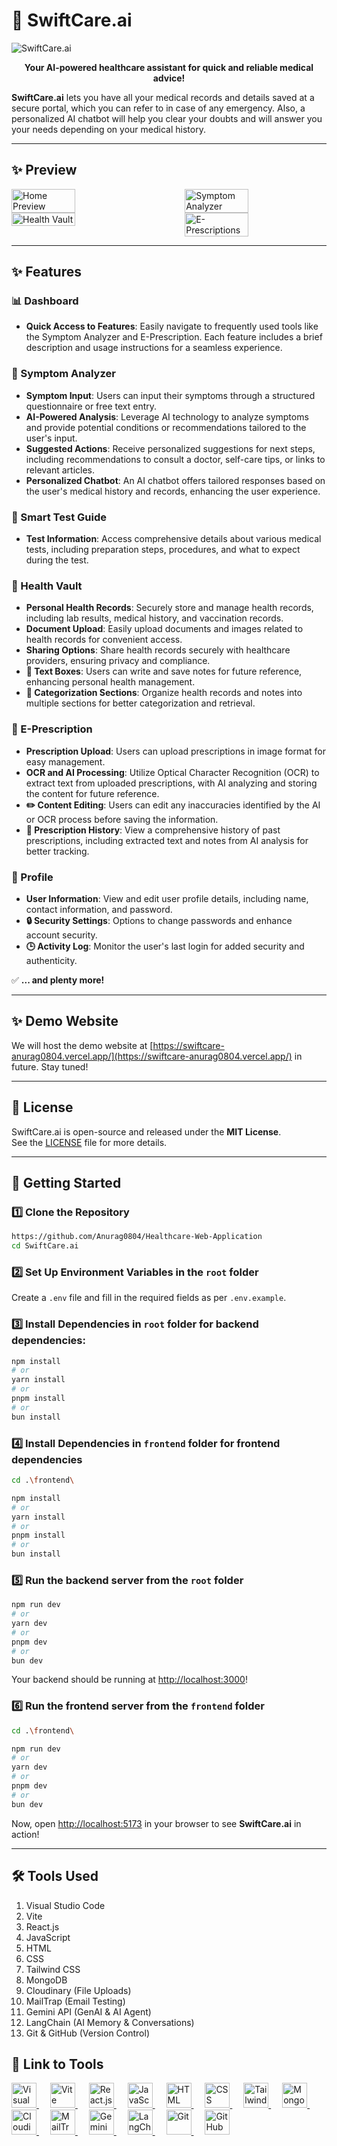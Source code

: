 # 🍃 SwiftCare.ai

![SwiftCare.ai](./frontend/public/banner.png)

<p align="center"><strong>Your AI-powered healthcare assistant for quick and reliable medical advice!</strong></p>

**SwiftCare.ai** lets you have all your medical records and details saved at a secure portal, which you can refer to in case of any emergency. Also, a personalized AI chatbot will help you clear your doubts and will answer you your needs depending on your medical history.

---

## ✨ Preview

<div style="display: flex; justify-content: space-between;">
  <img src="./sample_documents/home_preview.png" alt="Home Preview" width="45%" />
  <img src="./sample_documents/symptom_analyzer_preview.png" alt="Symptom Analyzer" width="45%" />
</div>

<div style="display: flex; justify-content: space-between;">
  <img src="./sample_documents/health_vault_preview.png" alt="Health Vault" width="45%" />
  <img src="./sample_documents/e_prescription_preview.png" alt="E-Prescriptions" width="45%" />
</div>

---

## ✨ Features

### 📊 Dashboard

-   **Quick Access to Features**: Easily navigate to frequently used tools like the Symptom Analyzer and E-Prescription. Each feature includes a brief description and usage instructions for a seamless experience.

### 🤒 Symptom Analyzer

-   **Symptom Input**: Users can input their symptoms through a structured questionnaire or free text entry.
-   **AI-Powered Analysis**: Leverage AI technology to analyze symptoms and provide potential conditions or recommendations tailored to the user's input.
-   **Suggested Actions**: Receive personalized suggestions for next steps, including recommendations to consult a doctor, self-care tips, or links to relevant articles.
-   **Personalized Chatbot**: An AI chatbot offers tailored responses based on the user's medical history and records, enhancing the user experience.

### 🧪 Smart Test Guide

-   **Test Information**: Access comprehensive details about various medical tests, including preparation steps, procedures, and what to expect during the test.

### 🏥 Health Vault

-   **Personal Health Records**: Securely store and manage health records, including lab results, medical history, and vaccination records.
-   **Document Upload**: Easily upload documents and images related to health records for convenient access.
-   **Sharing Options**: Share health records securely with healthcare providers, ensuring privacy and compliance.
-   **📝 Text Boxes**: Users can write and save notes for future reference, enhancing personal health management.
-   **📂 Categorization Sections**: Organize health records and notes into multiple sections for better categorization and retrieval.

### 💊 E-Prescription

-   **Prescription Upload**: Users can upload prescriptions in image format for easy management.
-   **OCR and AI Processing**: Utilize Optical Character Recognition (OCR) to extract text from uploaded prescriptions, with AI analyzing and storing the content for future reference.
-   **✏️ Content Editing**: Users can edit any inaccuracies identified by the AI or OCR process before saving the information.
-   **📜 Prescription History**: View a comprehensive history of past prescriptions, including extracted text and notes from AI analysis for better tracking.

### 👤 Profile

-   **User Information**: View and edit user profile details, including name, contact information, and password.
-   **🔒 Security Settings**: Options to change passwords and enhance account security.
-   **🕒 Activity Log**: Monitor the user's last login for added security and authenticity.

✅ **... and plenty more!**

---

## ✨ Demo Website

We will host the demo website at [https://swiftcare-anurag0804.vercel.app/](https://swiftcare-anurag0804.vercel.app/) in future. Stay tuned!

---

## 📜 License

SwiftCare.ai is open-source and released under the **MIT License**.  
See the [LICENSE](./LICENSE) file for more details.

---

## 🚀 Getting Started

### 1️⃣ Clone the Repository

```bash
https://github.com/Anurag0804/Healthcare-Web-Application
cd SwiftCare.ai
```

### 2️⃣ Set Up Environment Variables in the `root` folder

Create a `.env` file and fill in the required fields as per `.env.example`.

### 3️⃣ Install Dependencies in `root` folder for backend dependencies:

```bash
npm install
# or
yarn install
# or
pnpm install
# or
bun install
```

### 4️⃣ Install Dependencies in `frontend` folder for frontend dependencies

```bash
cd .\frontend\
```

```bash
npm install
# or
yarn install
# or
pnpm install
# or
bun install
```

### 5️⃣ Run the backend server from the `root` folder

```bash
npm run dev
# or
yarn dev
# or
pnpm dev
# or
bun dev
```

Your backend should be running at [http://localhost:3000](http://localhost:3000)!

### 6️⃣ Run the frontend server from the `frontend` folder

```bash
cd .\frontend\
```

```bash
npm run dev
# or
yarn dev
# or
pnpm dev
# or
bun dev
```

Now, open [http://localhost:5173](http://localhost:5173) in your browser to see **SwiftCare.ai** in action!

---

<!-- 🛠 Tools Used -->
<h2>🛠 Tools Used</h2>
<ol>
  <li>Visual Studio Code</li>
  <li>Vite</li>
  <li>React.js</li>
  <li>JavaScript</li>
  <li>HTML</li>
  <li>CSS</li>
  <li>Tailwind CSS</li>
  <li>MongoDB</li>
  <li>Cloudinary (File Uploads)</li>
  <li>MailTrap (Email Testing)</li>
  <li>Gemini API (GenAI & AI Agent)</li>
  <li>LangChain (AI Memory & Conversations)</li>
  <li>Git & GitHub (Version Control)</li>
</ol>

<!-- 🔗 Link to Tools -->
<h2>🔗 Link to Tools</h2>
<p align="left">
<a href="https://code.visualstudio.com" target="_blank" rel="noreferrer">
  <img src="https://www.vectorlogo.zone/logos/visualstudio_code/visualstudio_code-icon.svg" alt="Visual Studio Code" width="40" height="40"/>
</a>&emsp;
<a href="https://vitejs.dev/" target="_blank" rel="noreferrer">
  <img src="https://vitejs.dev/logo.svg" alt="Vite" width="40" height="40"/>
</a>&emsp;
<a href="https://react.dev/" target="_blank" rel="noreferrer">
  <img src="https://raw.githubusercontent.com/devicons/devicon/master/icons/react/react-original-wordmark.svg" alt="React.js" width="40" height="40"/>
</a>&emsp;
<a href="https://developer.mozilla.org/en-US/docs/Web/JavaScript" target="_blank" rel="noreferrer">
  <img src="https://raw.githubusercontent.com/devicons/devicon/master/icons/javascript/javascript-original.svg" alt="JavaScript" width="40" height="40"/>
</a>&emsp;
<a href="https://developer.mozilla.org/en-US/docs/Web/HTML" target="_blank" rel="noreferrer">
  <img src="https://raw.githubusercontent.com/devicons/devicon/master/icons/html5/html5-original.svg" alt="HTML" width="40" height="40"/>
</a>&emsp;
<a href="https://developer.mozilla.org/en-US/docs/Web/CSS" target="_blank" rel="noreferrer">
  <img src="https://raw.githubusercontent.com/devicons/devicon/master/icons/css3/css3-original.svg" alt="CSS" width="40" height="40"/>
</a>&emsp;
<a href="https://tailwindcss.com/" target="_blank" rel="noreferrer">
  <img src="https://www.vectorlogo.zone/logos/tailwindcss/tailwindcss-icon.svg" alt="Tailwind CSS" width="40" height="40"/>
</a>&emsp;
<a href="https://www.mongodb.com/" target="_blank" rel="noreferrer">
  <img src="https://raw.githubusercontent.com/devicons/devicon/master/icons/mongodb/mongodb-original-wordmark.svg" alt="MongoDB" width="40" height="40"/>
</a>&emsp;
<a href="https://cloudinary.com/" target="_blank" rel="noreferrer">
  <img src="https://github.com/user-attachments/assets/7894273f-85d6-421c-939c-fa9809ddbcd7" alt="Cloudinary" width="40" height="40"/>
</a>&emsp;
<a href="https://mailtrap.io/" target="_blank" rel="noreferrer">
  <img src="https://images.softwaresuggest.com/software_logo/1667565915_Mailtrap_Icon.png" alt="MailTrap" height="40"/>
</a>&emsp;
<a href="https://ai.google.dev/" target="_blank" rel="noreferrer">
  <img src="https://pipedream.com/s.v0/app_ArhjGP/logo/orig" alt="Gemini API" width="40" height="40"/>
</a>&emsp;
<a href="https://www.langchain.com/" target="_blank" rel="noreferrer">
  <img src="https://registry.npmmirror.com/@lobehub/icons-static-png/latest/files/dark/langchain.png" alt="LangChain" width="40" height="40"/>
</a>&emsp;
<a href="https://git-scm.com/" target="_blank" rel="noreferrer">
  <img src="https://www.vectorlogo.zone/logos/git-scm/git-scm-icon.svg" alt="Git" width="40" height="40"/>
</a>&emsp;
<a href="https://github.com/" target="_blank" rel="noreferrer">
  <img src="https://uxwing.com/wp-content/themes/uxwing/download/brands-and-social-media/github-white-icon.png" alt="GitHub" width="40" height="40"/>
</a>
</p>


